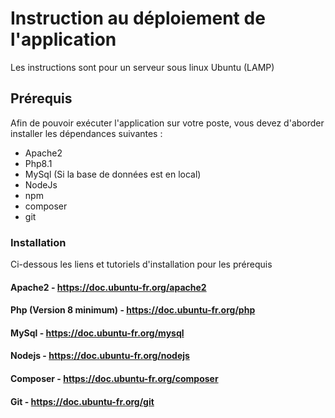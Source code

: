 # Instruction au déploiement de l'application

Les instructions sont pour un serveur sous linux Ubuntu (LAMP)

## Prérequis
Afin de pouvoir exécuter l'application sur votre poste, vous devez d'aborder installer les dépendances suivantes :
* Apache2
* Php8.1
* MySql (Si la base de données est en local)
* NodeJs
* npm
* composer
* git

### Installation
Ci-dessous les liens et tutoriels d'installation pour les prérequis

#### Apache2 - https://doc.ubuntu-fr.org/apache2

#### Php (Version 8 minimum) - https://doc.ubuntu-fr.org/php

#### MySql - https://doc.ubuntu-fr.org/mysql

#### Nodejs - https://doc.ubuntu-fr.org/nodejs

#### Composer - https://doc.ubuntu-fr.org/composer

#### Git - https://doc.ubuntu-fr.org/git

